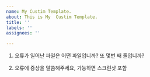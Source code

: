 ```yaml
---
name: My Custim Template.
about: This is My  Custim Template.
title: ''
labels: ''
assignees: ''

---
```


1. 오류가 일어난 파일은 어떤 파일입니까? 또 몇번 째 줄입니까?

2. 오류에 증상을 말씀해주세요, 가능하면 스크린샷 포함

